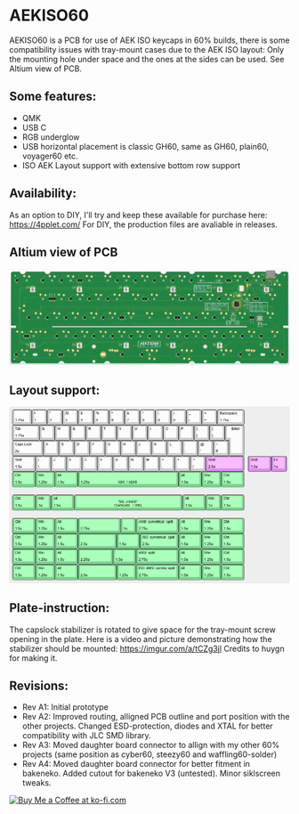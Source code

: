 # AEKISO60

AEKISO60 is a PCB for use of AEK ISO keycaps in 60% builds, there is some compatibility issues with tray-mount cases due to the AEK ISO layout: Only the mounting hole under space and the ones at the sides can be used. See Altium view of PCB.

## Some features:
- QMK
- USB C
- RGB underglow
- USB horizontal placement is classic GH60, same as GH60, plain60, voyager60 etc.
- ISO AEK Layout support with extensive bottom row support

## Availability:
As an option to DIY, I'll try and keep these available for purchase here: https://4pplet.com/ For DIY, the production files are avaliable in releases.

## Altium view of PCB
![alt text](./readme-images/AEKISO60_Rev_A4.jpg "PCB View - Rev B")

## Layout support: 
![alt text](./readme-images/layout_support.jpg "Layout support")

## Plate-instruction:
The capslock stabilizer is rotated to give space for the tray-mount screw opening in the plate. Here is a video and picture demonstrating how the stabilizer should be mounted: https://imgur.com/a/tCZg3jl Credits to huygn for making it.

## Revisions:
- Rev A1: Initial prototype
- Rev A2: Improved routing, alligned PCB outline and port position with the other projects. Changed ESD-protection, diodes and XTAL for better compatibility with JLC SMD library.
- Rev A3: Moved daughter board connector to allign with my other 60% projects (same position as cyber60, steezy60 and waffling60-solder)
- Rev A4: Moved daughter board connector for better fitment in bakeneko. Added cutout for bakeneko V3 (untested). Minor siklscreen tweaks.

<a href='https://ko-fi.com/4pplet' target='_blank'><img height='35' style='border:0px;height:46px;' src='https://az743702.vo.msecnd.net/cdn/kofi3.png?v=0' border='0' alt='Buy Me a Coffee at ko-fi.com' />

